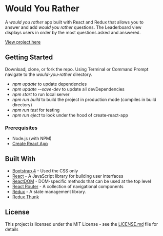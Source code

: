 # Would You Rather

A *would you rather* app built with React and Redux that allows you to answer and add *would you rather* questions. The Leaderboard view displays users in order by the most questions asked and answered.

[View project here](https://tone4hook.github.io/would-you-rather/)

## Getting Started

Download, clone, or fork the repo.
Using Terminal or Command Prompt navigate to the *would-you-rather* directory.
* *npm update*  to update dependencies
* *npm update --save-dev*  to update all devDependencies
* *npm start* to run local server
* *npm run build* to build the project in production mode (compiles in build directory)
* *npm run test* for testing
* *npm run eject* to look under the hood of create-react-app


### Prerequisites

* Node.js (with NPM)
* [Create React App](https://github.com/facebook/create-react-app)

## Built With

* [Bootstrap 4](http://getbootstrap.com/docs/4.1/getting-started/introduction/) - Used the CSS only
* [React](https://reactjs.org/docs/hello-world.html) - A JavaScript library for building user interfaces
* [ReactDOM](https://reactjs.org/docs/react-dom.html) - DOM-specific methods that can be used at the top level
* [React Router](https://reacttraining.com/react-router/) - A collection of navigational components
* [Redux](https://www.npmjs.com/package/redux) - A state management library.
* [Redux Thunk](https://github.com/reduxjs/redux-thunk)

## License

This project is licensed under the MIT License - see the [LICENSE.md](LICENSE.md) file for details